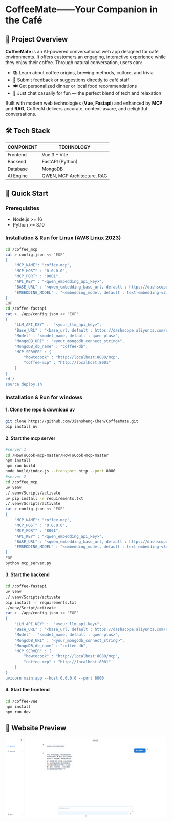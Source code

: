 # CoffeeMate——Your Companion in the Café

## 🌟 Project Overview

**CoffeeMate** is an AI-powered conversational web app designed for café environments. It offers customers an engaging, interactive experience while they enjoy their coffee. Through natural conversation, users can:

- 📚 Learn about coffee origins, brewing methods, culture, and trivia
- 💬 Submit feedback or suggestions directly to café staff
- 🍽️ Get personalized dinner or local food recommendations
- 🎨 Just chat casually for fun — the perfect blend of tech and relaxation

Built with modern web technologies (**Vue**, **Fastapi**) and enhanced by **MCP** and **RAG**, CoffeeAI delivers accurate, context-aware, and delightful conversations.

## 🛠️ Tech Stack

| COMPONENT | TECHNOLOGY                  |
| --------- | --------------------------- |
| Frontend  | Vue 3 + Vite                |
| Backend   | FastAPI (Python)            |
| Database  | MongoDB                     |
| AI Engine | QWEN, MCP Architecture, RAG |

## 🚀 Quick Start

### Prerequisites

- Node.js >= 16
- Python >= 3.10

### Installation & Run for Linux (AWS Linux 2023)

```bash
cd /coffee_mcp
cat > config.json << 'EOF'
{
    "MCP_NAME": "coffee-mcp",
    "MCP_HOST" : "0.0.0.0",
    "MCP_PORT" : "8001",
    "API_KEY" : "<qwen_embedding_api_key>",
    "BASE_URL" : "<qwen_embedding_base_url, default : https://dashscope.aliyuncs.com/compatible-mode/v1>",
    "EMBEDDING_MODEL" : "<embedding_model, default : text-embedding-v3>"
}
EOF
cd /coffee-fastapi
cat > ./app/config.json << 'EOF'
{
    "LLM_API_KEY" :  "<your_llm_api_key>",
    "Base_URL" : "<base_url, default : https://dashscope.aliyuncs.com/compatible-mode/v1>",
    "Model" : "<model_name, default : qwen-plus>",
    "MongoDB_URI" : "<your_mongodb_connect_string>",
    "MongoDB_db_name" : "coffee-db",
    "MCP_SERVER" : {
        "howtocook" : "http://localhost:8080/mcp",
        "coffee-mcp" : "http://localhost:8001"
    }
}
cd /
source deploy.sh
```



### Installation & Run for windows

#### 1. Clone the repo & download uv

```bash
git clone https://github.com/Jiansheng-Chen/CoffeeMate.git
pip install uv
```

#### 2. Start the mcp server

```bash
#server 1
cd /HowToCook-mcp-master/HowToCook-mcp-master
npm install
npm run build
node build/index.js --transport http --port 8080
#server 2
cd /coffee_mcp
uv venv
./.venv/Scripts/activate
uv pip install -r requirements.txt
./.venv/Scripts/activate
cat > config.json << 'EOF'
{
    "MCP_NAME": "coffee-mcp",
    "MCP_HOST" : "0.0.0.0",
    "MCP_PORT" : "8001",
    "API_KEY" : "<qwen_embedding_api_key>",
    "BASE_URL" : "<qwen_embedding_base_url, default : https://dashscope.aliyuncs.com/compatible-mode/v1>",
    "EMBEDDING_MODEL" : "<embedding_model, default : text-embedding-v3>"
}
EOF
python mcp_server.py
```

#### 3. Start the backend

```bash
cd /coffee-fastapi
uv venv
./.venv/Scripts/activate
pip install -r requirements.txt
./venv/Script/activate
cat > ./app/config.json << 'EOF'
{
    "LLM_API_KEY" :  "<your_llm_api_key>",
    "Base_URL" : "<base_url, default : https://dashscope.aliyuncs.com/compatible-mode/v1>",
    "Model" : "<model_name, default : qwen-plus>",
    "MongoDB_URI" : "<your_mongodb_connect_string>",
    "MongoDB_db_name" : "coffee-db",
    "MCP_SERVER" : {
        "howtocook" : "http://localhost:8080/mcp",
        "coffee-mcp" : "http://localhost:8001"
    }
}
uvicorn main:app --host 0.0.0.0 --port 8000
```

#### 4. Start the frontend

```bash
cd /coffee-vue
npm install
npm run dev
```

## 👀 Website Preview

![image-20250923174156516](https://raw.githubusercontent.com/Jiansheng-Chen/my_picgo/main/image-20250923174156516.png)